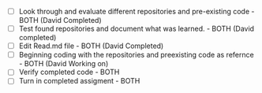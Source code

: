 - [ ] Look through and evaluate different repositories and pre-existing code - BOTH (David Completed)
- [ ] Test found repositories and document what was learned. - BOTH (David completed)
- [ ] Edit Read.md file - BOTH (David Completed)
- [ ] Beginning coding with the repositories and preexisting  code as refernce - BOTH (David Working on)
- [ ] Verify completed code - BOTH
- [ ] Turn in completed assigment - BOTH
